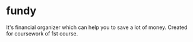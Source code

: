# fundy
It's financial organizer which can help you to save a lot of money. Created for coursework of 1st course.
